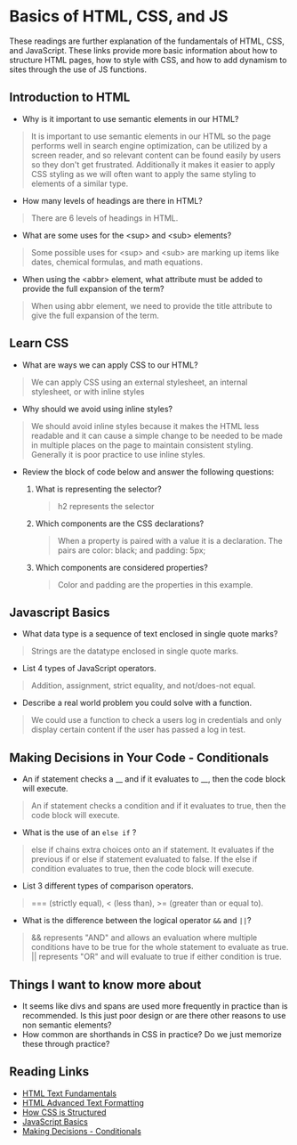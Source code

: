 # Basics of HTML, CSS, and JS

These readings are further explanation of the fundamentals of HTML, CSS, and JavaScript.  These links provide more basic information about how to structure HTML pages, how to style with CSS, and how to add dynamism to sites through the use of JS functions.

## Introduction to HTML

- Why is it important to use semantic elements in our HTML?

> It is important to use semantic elements in our HTML so the page performs well in search engine optimization, can be utilized by a screen reader, and so relevant content can be found easily by users so they don't get frustrated.  Additionally it makes it easier to apply CSS styling as we will often want to apply the same styling to elements of a similar type.

- How many levels of headings are there in HTML?

> There are 6 levels of headings in HTML.

- What are some uses for the \<sup> and \<sub> elements?

> Some possible uses for \<sup> and \<sub> are marking up items like dates, chemical formulas, and math equations.

- When using the \<abbr> element, what attribute must be added to provide the full expansion of the term?

> When using abbr element, we need to provide the title attribute to give the full expansion of the term.

## Learn CSS

- What are ways we can apply CSS to our HTML?

> We can apply CSS using an external stylesheet, an internal stylesheet, or with inline styles

- Why should we avoid using inline styles?

> We should avoid inline styles because it makes the HTML less readable and it can cause a simple change to be needed to be made in multiple places on the page to maintain consistent styling.  Generally it is poor practice to use inline styles.

- Review the block of code below and answer the following questions:
   1. What is representing the selector?

      > h2 represents the selector

   2. Which components are the CSS declarations?

      > When a property is paired with a value it is a declaration.  The pairs are color: black; and padding: 5px;

   3. Which components are considered properties?

      > Color and padding are the properties in this example.

## Javascript Basics

- What data type is a sequence of text enclosed in single quote marks?

> Strings are the datatype enclosed in single quote marks.

- List 4 types of JavaScript operators.

> Addition, assignment, strict equality, and not/does-not equal.

- Describe a real world problem you could solve with a function.

> We could use a function to check a users log in credentials and only display certain content if the user has passed a log in test.

## Making Decisions in Your Code - Conditionals

- An if statement checks a \__ and if it evaluates to __, then the code block will execute.

> An if statement checks a condition and if it evaluates to true, then the code block will execute.

- What is the use of an `else if` ?

> else if chains extra choices onto an if statement.  It evaluates if the previous if or else if statement evaluated to false.  If the else if condition evaluates to true, then the code block will execute.

- List 3 different types of comparison operators.

> === (strictly equal), < (less than), >= (greater than or equal to).

- What is the difference between the logical operator `&&` and `||`?

> && represents "AND" and allows an evaluation where multiple conditions have to be true for the whole statement to evaluate as true. || represents "OR" and will evaluate to true if either condition is true.

## Things I want to know more about

- It seems like divs and spans are used more frequently in practice than is recommended. Is this just poor design or are there other reasons to use non semantic elements?
- How common are shorthands in CSS in practice?  Do we just memorize these through practice?

## Reading Links

- [HTML Text Fundamentals](https://developer.mozilla.org/en-US/docs/Learn/HTML/Introduction_to_HTML/HTML_text_fundamentals)
- [HTML Advanced Text Formatting](https://developer.mozilla.org/en-US/docs/Learn/HTML/Introduction_to_HTML/Advanced_text_formatting)
- [How CSS is Structured](https://developer.mozilla.org/en-US/docs/Learn/CSS/First_steps/How_CSS_is_structured)
- [JavaScript Basics](https://developer.mozilla.org/en-US/docs/Learn/Getting_started_with_the_web/JavaScript_basics)
- [Making Decisions - Conditionals](https://developer.mozilla.org/en-US/docs/Learn/JavaScript/Building_blocks/conditionals)
